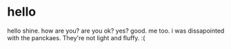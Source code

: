 # hello

hello shine. how are you? are you ok? yes? good. me too. i was dissapointed with the panckaes. They're not light and fluffy. :(

